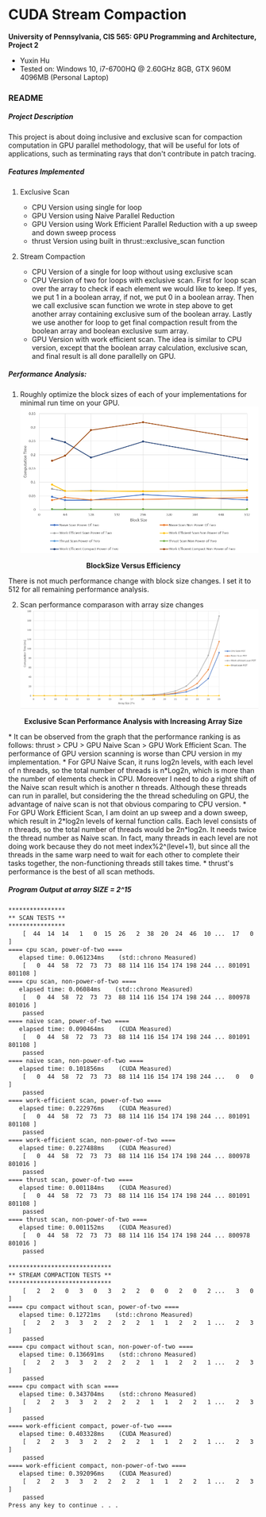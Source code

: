 CUDA Stream Compaction
======================

**University of Pennsylvania, CIS 565: GPU Programming and Architecture, Project 2**

* Yuxin Hu
* Tested on: Windows 10, i7-6700HQ @ 2.60GHz 8GB, GTX 960M 4096MB (Personal Laptop)

### README
##### Project Description
This project is about doing inclusive and exclusive scan for compaction computation in GPU parallel methodology, that will be useful for lots of applications, such as terminating rays that don't contribute in patch tracing.

##### Features Implemented
1. Exclusive Scan
   * CPU Version using single for loop
   * GPU Version using Naive Parallel Reduction
   * GPU Version using Work Efficient Parallel Reduction with a up sweep and down sweep process
   * thrust Version using built in thrust::exclusive_scan function
   
2. Stream Compaction
   * CPU Version of a single for loop without using exclusive scan
   * CPU Version of two for loops with exclusive scan. First for loop scan over the array to check if each element we would like to keep. If yes, we put 1 in a boolean array, if not, we put 0 in a boolean array. Then we call exclusive scan function we wrote in step above to get another array containing exclusive sum of the boolean array. Lastly we use another for loop to get final compaction result from the boolean array and boolean exclusive sum array.
   * GPU Version with work efficient scan. The idea is similar to CPU version, except that the boolean array calculation, exclusive scan, and final result is all done parallelly on GPU.

##### Performance Analysis: 
1. Roughly optimize the block sizes of each of your implementations for minimal run time on your GPU.
![BlockSize Versus Efficiency](/img/BlocksizeAndEfficiency.PNG)
<p align="center"><b>BlockSize Versus Efficiency</b></p>

There is not much performance change with block size changes. I set it to 512 for all remaining performance analysis.

2. Scan performance comparason with array size changes
![ScanPerformanceAnalysis](/img/ScanPerformanceAnalysis.PNG)
<p align="center"><b>Exclusive Scan Performance Analysis with Increasing Array Size</b></p>
   * It can be observed from the graph that the performance ranking is as follows: thrust > CPU > GPU Naive Scan > GPU Work Efficient Scan. The performance of GPU version scanning is worse than CPU version in my implementation. 
   * For GPU Naive Scan, it runs log2n levels, with each level of n threads, so the total number of threads is n*Log2n, which is more than the number of elements check in CPU. Moreover I need to do a right shift of the Naive scan result which is another n threads. Although these threads can run in parallel, but considering the the thread scheduling on GPU, the advantage of naive scan is not that obvious comparing to CPU version. 
   * For GPU Work Efficient Scan, I am doint an up sweep and a down sweep, which result in 2*log2n levels of kernal function calls. Each level consists of n threads, so the total number of threads would be 2n*log2n. It needs twice the thread number as Naive scan. In fact, many threads in each level are not doing work because they do not meet index%2^(level+1), but since all the threads in the same warp need to wait for each other to complete their tasks together, the non-functioning threads still takes time.
   * thrust's performance is the best of all scan methods.


##### Program Output at array SIZE = 2^15
```
****************
** SCAN TESTS **
****************
    [  44  14  14   1   0  15  26   2  38  20  24  46  10 ...  17   0 ]
==== cpu scan, power-of-two ====
   elapsed time: 0.061234ms    (std::chrono Measured)
    [   0  44  58  72  73  73  88 114 116 154 174 198 244 ... 801091 801108 ]
==== cpu scan, non-power-of-two ====
   elapsed time: 0.06084ms    (std::chrono Measured)
    [   0  44  58  72  73  73  88 114 116 154 174 198 244 ... 800978 801016 ]
    passed
==== naive scan, power-of-two ====
   elapsed time: 0.090464ms    (CUDA Measured)
    [   0  44  58  72  73  73  88 114 116 154 174 198 244 ... 801091 801108 ]
    passed
==== naive scan, non-power-of-two ====
   elapsed time: 0.101856ms    (CUDA Measured)
    [   0  44  58  72  73  73  88 114 116 154 174 198 244 ...   0   0 ]
    passed
==== work-efficient scan, power-of-two ====
   elapsed time: 0.222976ms    (CUDA Measured)
    [   0  44  58  72  73  73  88 114 116 154 174 198 244 ... 801091 801108 ]
    passed
==== work-efficient scan, non-power-of-two ====
   elapsed time: 0.227488ms    (CUDA Measured)
    [   0  44  58  72  73  73  88 114 116 154 174 198 244 ... 800978 801016 ]
    passed
==== thrust scan, power-of-two ====
   elapsed time: 0.001184ms    (CUDA Measured)
    [   0  44  58  72  73  73  88 114 116 154 174 198 244 ... 801091 801108 ]
    passed
==== thrust scan, non-power-of-two ====
   elapsed time: 0.001152ms    (CUDA Measured)
    [   0  44  58  72  73  73  88 114 116 154 174 198 244 ... 800978 801016 ]
    passed

*****************************
** STREAM COMPACTION TESTS **
*****************************
    [   2   2   0   3   0   3   2   2   0   0   2   0   2 ...   3   0 ]
==== cpu compact without scan, power-of-two ====
   elapsed time: 0.12721ms    (std::chrono Measured)
    [   2   2   3   3   2   2   2   2   1   1   2   2   1 ...   2   3 ]
    passed
==== cpu compact without scan, non-power-of-two ====
   elapsed time: 0.136691ms    (std::chrono Measured)
    [   2   2   3   3   2   2   2   2   1   1   2   2   1 ...   2   3 ]
    passed
==== cpu compact with scan ====
   elapsed time: 0.343704ms    (std::chrono Measured)
    [   2   2   3   3   2   2   2   2   1   1   2   2   1 ...   2   3 ]
    passed
==== work-efficient compact, power-of-two ====
   elapsed time: 0.403328ms    (CUDA Measured)
    [   2   2   3   3   2   2   2   2   1   1   2   2   1 ...   2   3 ]
    passed
==== work-efficient compact, non-power-of-two ====
   elapsed time: 0.392096ms    (CUDA Measured)
    [   2   2   3   3   2   2   2   2   1   1   2   2   1 ...   2   3 ]
    passed
Press any key to continue . . .
```


